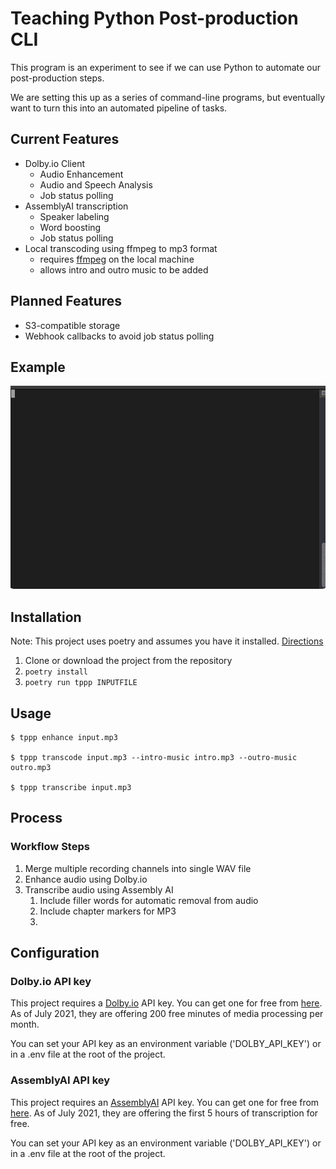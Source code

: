 # Teaching Python Post-production CLI

This program is an experiment to see if we can use 
Python to automate our post-production steps.

We are setting this up as a series of command-line programs, 
but eventually want to turn this into an automated pipeline of tasks.
## Current Features
- Dolby.io Client
    - Audio Enhancement
    - Audio and Speech Analysis
    - Job status polling
- AssemblyAI transcription
    - Speaker labeling
    - Word boosting
    - Job status polling
- Local transcoding using ffmpeg to mp3 format
    - requires [ffmpeg](http://ffmpeg.org/) on the local machine
    - allows intro and outro music to be added
## Planned Features
- S3-compatible storage
- Webhook callbacks to avoid job status polling

## Example
![](docs/images/tty.gif)
## Installation
Note: This project uses poetry and assumes you have it installed. [Directions](https://python-poetry.org/docs/#installation)

1. Clone or download the project from the repository
1. `poetry install`
1. `poetry run tppp INPUTFILE`

## Usage

```
$ tppp enhance input.mp3

$ tppp transcode input.mp3 --intro-music intro.mp3 --outro-music outro.mp3

$ tppp transcribe input.mp3
```

## Process

### Workflow Steps

1. Merge multiple recording channels into single WAV file
1. Enhance audio using Dolby.io
1. Transcribe audio using Assembly AI
    1. Include filler words for automatic removal from audio
    1. Include chapter markers for MP3
    1. 
## Configuration
### Dolby.io API key
This project requires a [Dolby.io](https://dolby.io/) API key. You can get one for free from [here](https://dolby.io/signup). As of July 2021, they are offering 200 free minutes of media processing per month.

You can set your API key as an environment variable ('DOLBY_API_KEY') or in a .env file at the root of the project.
### AssemblyAI API key
This project requires an [AssemblyAI](https://app.assembly.ai) API key. You can get one for free from [here](https://app.assemblyai.com/login/). As of July 2021, they are offering the first 5 hours of transcription for free.

You can set your API key as an environment variable ('DOLBY_API_KEY') or in a .env file at the root of the project.